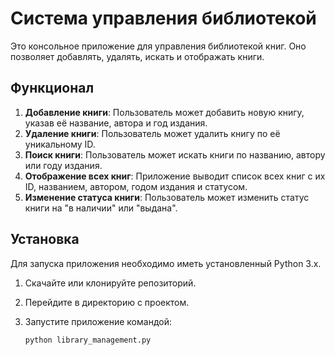 # Система управления библиотекой

Это консольное приложение для управления библиотекой книг. Оно позволяет добавлять, удалять, искать и отображать книги.

## Функционал

1. **Добавление книги**: Пользователь может добавить новую книгу, указав её название, автора и год издания.
2. **Удаление книги**: Пользователь может удалить книгу по её уникальному ID.
3. **Поиск книги**: Пользователь может искать книги по названию, автору или году издания.
4. **Отображение всех книг**: Приложение выводит список всех книг с их ID, названием, автором, годом издания и статусом.
5. **Изменение статуса книги**: Пользователь может изменить статус книги на "в наличии" или "выдана".

## Установка

Для запуска приложения необходимо иметь установленный Python 3.x.

1. Скачайте или клонируйте репозиторий.
2. Перейдите в директорию с проектом.
3. Запустите приложение командой:

   ```bash
   python library_management.py
